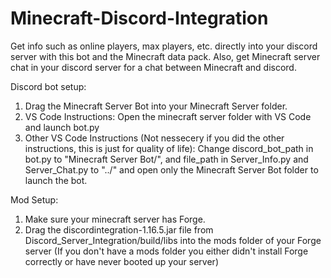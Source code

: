 # Minecraft-Discord-Integration
Get info such as online players, max players, etc. directly into your discord server with this bot and the Minecraft data pack. Also, get Minecraft server chat in your discord server for a chat between Minecraft and discord.

Discord bot setup:
1. Drag the Minecraft Server Bot into your Minecraft Server folder.
2. VS Code Instructions: Open the minecraft server folder with VS Code and launch bot.py
2. Other VS Code Instructions (Not nessecery if you did the other instructions, this is just for quality of life): Change discord_bot_path in bot.py to "Minecraft Server Bot/", and file_path in Server_Info.py and Server_Chat.py to "../" and open only the Minecraft Server Bot folder to launch the bot.

Mod Setup:
1. Make sure your minecraft server has Forge.
2. Drag the discordintegration-1.16.5.jar file from Discord_Server_Integration/build/libs into the mods folder of your Forge server (If you don't have a mods folder you either didn't install Forge correctly or have never booted up your server)

